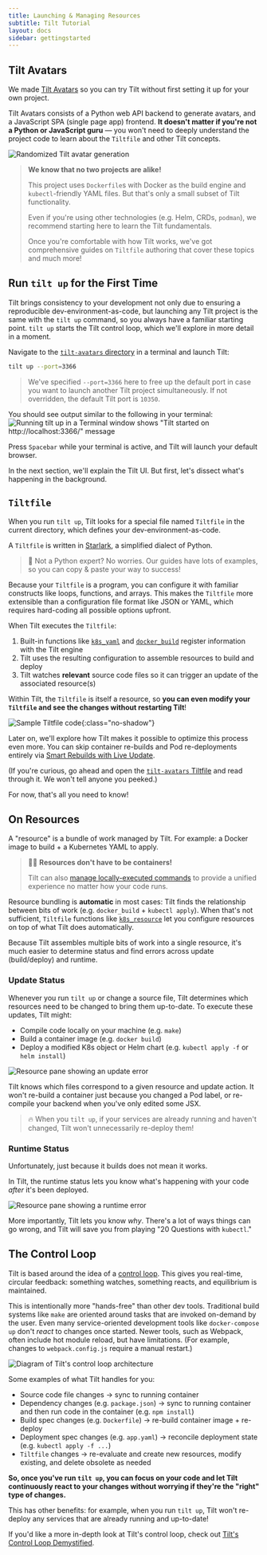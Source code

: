 ```yaml
---
title: Launching & Managing Resources
subtitle: Tilt Tutorial
layout: docs
sidebar: gettingstarted
---
```

## Tilt Avatars
We made [Tilt Avatars][repo-tilt-avatars] so you can try Tilt without first setting it up for your own project.

Tilt Avatars consists of a Python web API backend to generate avatars, and a JavaScript SPA (single page app) frontend.
**It doesn't matter if you're not a Python or JavaScript guru** — you won't need to deeply understand the project code to learn about the `Tiltfile` and other Tilt concepts.

![Randomized Tilt avatar generation](/assets/docimg/tutorial/tilt-avatars.gif)

> **We know that no two projects are alike!**
>
> This project uses `Dockerfile`s with Docker as the build engine and `kubectl`-friendly YAML files.
> But that's only a small subset of Tilt functionality.
>
> Even if you're using other technologies (e.g. Helm, CRDs, `podman`), we recommend starting here to learn the Tilt fundamentals.
>
> Once you're comfortable with how Tilt works, we've got comprehensive guides on `Tiltfile` authoring that cover these topics and much more!

## Run `tilt up` for the First Time
Tilt brings consistency to your development not only due to ensuring a reproducible dev-environment-as-code, but launching any Tilt project is the same with the `tilt up` command, so you always have a familiar starting point.
`tilt up` starts the Tilt control loop, which we'll explore in more detail in a moment.

Navigate to the [`tilt-avatars` directory][tutorial-prerequisites-sample-project] in a terminal and launch Tilt:
```bash
tilt up --port=3366
```

> We've specified `--port=3366` here to free up the default port in case you want to launch another Tilt project simultaneously.
> If not overridden, the default Tilt port is `10350`.

You should see output similar to the following in your terminal:
![Running tilt up in a Terminal window shows "Tilt started on http://localhost:3366/" message](/assets/docimg/tutorial/tilt-up-cli.gif)

Press `Spacebar` while your terminal is active, and Tilt will launch your default browser.

In the next section, we'll explain the Tilt UI. But first, let's dissect what's happening in the background.
<!-- TODO(milas): this would be a great place for a cheeky graphic about how we're stalling while the builds happen -->

## `Tiltfile`
When you run `tilt up`, Tilt looks for a special file named `Tiltfile` in the current directory, which defines your dev-environment-as-code.

A `Tiltfile` is written in [Starlark][starlark], a simplified dialect of Python.

> 🐍 Not a Python expert? No worries. Our guides have lots of examples, so you can copy & paste your way to success!

Because your `Tiltfile` is a program, you can configure it with familiar constructs like loops, functions, and arrays.
This makes the `Tiltfile` more extensible than a configuration file format like JSON or YAML, which requires hard-coding all possible options upfront.

When Tilt executes the `Tiltfile`:
 1. Built-in functions like [`k8s_yaml`][api-k8s_yaml] and [`docker_build`][api-docker_build] register information with the Tilt engine
 2. Tilt uses the resulting configuration to assemble resources to build and deploy
 3. Tilt watches **relevant** source code files so it can trigger an update of the associated resource(s) 

Within Tilt, the `Tiltfile` is itself a resource, so **you can even modify your `Tiltfile` and see the changes without restarting Tilt**!

![Sample Tiltfile code](/assets/docimg/tutorial/tiltfile.png){:class="no-shadow"}

Later on, we'll explore how Tilt makes it possible to optimize this process even more.
You can skip container re-builds and Pod re-deployments entirely via [Smart Rebuilds with Live Update][tutorial-live-update].

(If you're curious, go ahead and open the [`tilt-avatars` Tiltfile][repo-tilt-avatars-tiltfile] and read through it.
We won't tell anyone you peeked.)

For now, that's all you need to know!
<!-- TODO(milas): snarky graphic about how that ^^^ was a galaxy brain info dump? -->

## On Resources
A "resource" is a bundle of work managed by Tilt. For example: a Docker image to build + a Kubernetes YAML to apply.

> 😶‍🌫️ **Resources don't have to be containers!**
>
> Tilt can also [manage locally-executed commands][local-resource] to provide a unified experience no matter how your code runs.  

Resource bundling is **automatic** in most cases: Tilt finds the relationship between bits of work (e.g. `docker_build` + `kubectl apply`).
When that's not sufficient, `Tiltfile` functions like [`k8s_resource`][api-k8s_resource] let you configure resources on top of what Tilt does automatically.

Because Tilt assembles multiple bits of work into a single resource, it's much easier to determine status and find errors across update (build/deploy) and runtime.

### Update Status
Whenever you run `tilt up` or change a source file, Tilt determines which resources need to be changed to bring them up-to-date.
To execute these updates, Tilt might:
 * Compile code locally on your machine (e.g. `make`)
 * Build a container image (e.g. `docker build`)
 * Deploy a modified K8s object or Helm chart (e.g. `kubectl apply -f` or `helm install`)

![Resource pane showing an update error](/assets/docimg/tutorial/tilt-ui-update-status.png)

Tilt knows which files correspond to a given resource and update action.
It won't re-build a container just because you changed a Pod label, or re-compile your backend when you've only edited some JSX.

> 🔥️ When you `tilt up`, if your services are already running and haven't changed, Tilt won't unnecessarily re-deploy them!

### Runtime Status
Unfortunately, just because it builds does not mean it works.

In Tilt, the runtime status lets you know what's happening with your code _after_ it's been deployed.

![Resource pane showing a runtime error](/assets/docimg/tutorial/tilt-ui-runtime-status.png)

More importantly, Tilt lets you know _why_.
There's a lot of ways things can go wrong, and Tilt will save you from playing "20 Questions with `kubectl`."

## The Control Loop
Tilt is based around the idea of a [control loop][control-loop].
This gives you real-time, circular feedback: something watches, something reacts, and equilibrium is maintained.

This is intentionally more "hands-free" than other dev tools.
Traditional build systems like `make` are oriented around tasks that are invoked on-demand by the user.
Even many service-oriented development tools like `docker-compose up` don't _react_ to changes once started.
Newer tools, such as Webpack, often include hot module reload, but have limitations.
(For example, changes to `webpack.config.js` require a manual restart.)

![Diagram of Tilt's control loop architecture](/assets/img/controlloop/06.jpg)

Some examples of what Tilt handles for you:
 * Source code file changes → sync to running container
 * Dependency changes (e.g. `package.json`) → sync to running container and then run code in the container (e.g. `npm install`)
 * Build spec changes (e.g. `Dockerfile`) → re-build container image + re-deploy
 * Deployment spec changes (e.g. `app.yaml`) → reconcile deployment state (e.g. `kubectl apply -f ...`)
 * `Tiltfile` changes → re-evaluate and create new resources, modify existing, and delete obsolete as needed

**So, once you've run `tilt up`, you can focus on your code and let Tilt continuously react to your changes without worrying if they're the "right" type of changes.**

This has other benefits: for example, when you run `tilt up`, Tilt won't re-deploy any services that are already running and up-to-date!

If you'd like a more in-depth look at Tilt's control loop, check out [Tilt's Control Loop Demystified][control-loop].


[api-docker_build]: /api.html#api.docker_build
[api-k8s_resource]: /api.html#api.k8s_resource
[api-k8s_yaml]: /api.html#api.k8s_yaml
[control-loop]: /controlloop.html
[local-resource]: /local_resource.html
[repo-tilt-avatars]: https://github.com/tilt-dev/tilt-avatars
[repo-tilt-avatars-tiltfile]: https://github.com/tilt-dev/tilt-avatars/blob/main/Tiltfile
[starlark]: https://docs.bazel.build/versions/main/skylark/language.html
[tutorial-live-update]: ./5-live-update.html
[tutorial-prerequisites-sample-project]: ./1-prerequisites.html#clone-the-sample-project
